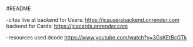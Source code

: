 #README



-cites live at
backend for Users:
https://jcausersbackend.onrender.com
backend for Cards:
https://jcacards.onrender.com

-resources used
dcode
https://www.youtube.com/watch?v=3GsKEtBcGTk